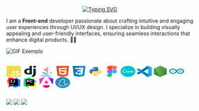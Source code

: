 <div align="center">
  <a href="https://git.io/typing-svg">
    <img src="https://readme-typing-svg.demolab.com?font=Fira+Code&weight=500&size=22&pause=1000&color=FF00F6&center=true&vCenter=true&random=false&width=524&lines=%E2%8A%B9+Hi!+I'm+Pâmella+Mendes!+%CB%99%E1%B5%95%CB%99+%E2%8A%B9+" alt="Typing SVG">
  </a>
</div>

 I am a **Front-end** developer passionate about crafting intuitive and engaging user experiences through UI/UX design. I specialize in building visually appealing and user-friendly interfaces, ensuring seamless interactions that enhance digital products. 🚀✨  

 ![GIF Exemplo](https://media.tenor.com/YhA5nO9jiCkAAAAM/ika-musume.gif)

</div>
<div style="display: inline_block"><br>
  <img align="center" alt="Rafa-Js" height="30" width="40" src="https://raw.githubusercontent.com/devicons/devicon/master/icons/javascript/javascript-plain.svg">
  <img align="center" alt="Rafa-django" height="30" width="40" src="https://raw.githubusercontent.com/devicons/devicon/master/icons/django/django-plain.svg">
  <img align="center" alt="Rafa-Java" height="30" width="40" src="https://raw.githubusercontent.com/devicons/devicon/master/icons/java/java-original.svg">
  <img align="center" alt="Rafa-HTML" height="30" width="40" src="https://raw.githubusercontent.com/devicons/devicon/master/icons/html5/html5-original.svg">
  <img align="center" alt="Rafa-CSS" height="30" width="40" src="https://raw.githubusercontent.com/devicons/devicon/master/icons/css3/css3-original.svg">
  <img align="center" alt="Rafa-Python" height="30" width="40" src="https://raw.githubusercontent.com/devicons/devicon/master/icons/python/python-original.svg">
  <img align="center" alt="Rafa-figma" height="30" width="40" src="https://raw.githubusercontent.com/devicons/devicon/master/icons/figma/figma-original.svg">
  <img align="center" alt="Rafa-canva" height="30" width="40" src="https://raw.githubusercontent.com/devicons/devicon/master/icons/canva/canva-original.svg">
  <img align="center" alt="Rafa-vscode" height="30" width="40" src="https://raw.githubusercontent.com/devicons/devicon/master/icons/vscode/vscode-original.svg">
  <img align="center" alt="Rafa-nodejs" height="30" width="40" src="https://raw.githubusercontent.com/devicons/devicon/master/icons/nodejs/nodejs-original.svg">
  <img align="center" alt="Rafa-arduino" height="30" width="40" src="https://raw.githubusercontent.com/devicons/devicon/master/icons/arduino/arduino-original.svg">
 <img align="center" alt="IntelliJ-IDEA" height="30" width="40" src="https://raw.githubusercontent.com/devicons/devicon/master/icons/intellij/intellij-original.svg">
 <img align="center" alt="PyCharm" height="30" width="40" src="https://raw.githubusercontent.com/devicons/devicon/master/icons/pycharm/pycharm-original.svg">
<img align="center" alt="Angular" height="30" width="40" src="https://raw.githubusercontent.com/devicons/devicon/master/icons/angular/angular-original.svg">
<img align="center" alt="Yarn" height="30" width="40" src="https://raw.githubusercontent.com/devicons/devicon/master/icons/yarn/yarn-original.svg">



</div>
  
  ##
<div> 
  <a href="https://instagram.com/pam.mendz" target="_blank"><img src="https://img.shields.io/badge/-Instagram-%23E4405F?style=for-the-badge&logo=instagram&logoColor=white" target="_blank"></a>
  <a href = "pamella.mendz"><img src="https://img.shields.io/badge/-Gmail-%23333?style=for-the-badge&logo=gmail&logoColor=while" target="_blank"></a>
  <a href="https://www.linkedin.com/in/pâmella-mendes-45875016a" target="_blank"><img src="https://img.shields.io/badge/-LinkedIn-%230077B5?style=for-the-badge&logo=linkedin&logoColor=white" target="_blank"></a> 


